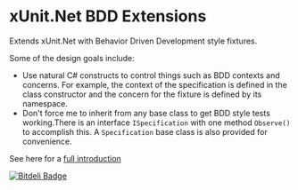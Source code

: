 # xUnit.Net BDD Extensions

Extends xUnit.Net with Behavior Driven Development style fixtures.

Some of the design goals include:
 * Use natural C# constructs to control things such as BDD contexts and concerns. For example, the context of the specification is defined in the class constructor and the concern for the fixture is defined by its namespace.
 * Don't force me to inherit from any base class to get BDD style tests working.There is an interface `ISpecification` with one method `Observe()` to accomplish this.  A `Specification` base class is also provided for convenience.

See here for a [full introduction](http://chadly.net/2009/04/bdd-with-xunit-net/)

[![Bitdeli Badge](https://d2weczhvl823v0.cloudfront.net/chadly/xunit-bdd-extensions/trend.png)](https://bitdeli.com/free "Bitdeli Badge")
